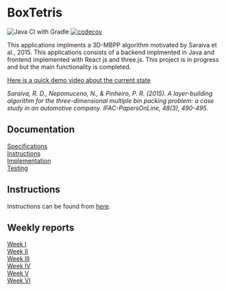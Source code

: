 # BoxTetris

![Java CI with Gradle](https://github.com/kallioaa/BoxTetris/workflows/Java%20CI%20with%20Gradle/badge.svg)
[![codecov](https://codecov.io/gh/kallioaa/BoxTetris/branch/main/graph/badge.svg?token=UONFICY33E)](https://codecov.io/gh/kallioaa/BoxTetris)

This applications implments a 3D-MBPP algorithm motivated by Saraiva et al., 2015. This applications consists of a backend implmented in Java and frontend implemented with React js and three.js. This project is in progress and but the main functionality is completed. 

[Here is a quick demo video about the current state](https://user-images.githubusercontent.com/70749953/109465982-ac90dc80-7a71-11eb-812f-09d570167b4d.mp4)

*Saraiva, R. D., Nepomuceno, N., & Pinheiro, P. R. (2015). A layer-building algorithm for the three-dimensional multiple bin packing problem: a case study in an automotive company. IFAC-PapersOnLine, 48(3), 490-495.*

## Documentation

[Specifications](https://github.com/kallioaa/BoxTetris/blob/main/documentation/specifications.md)  
[Instructions](https://github.com/kallioaa/BoxTetris/blob/main/documentation/instructions.md)  
[Implementation](https://github.com/kallioaa/BoxTetris/blob/main/documentation/implementation.md)  
[Testing](https://github.com/kallioaa/BoxTetris/blob/main/documentation/testing.md)  

## Instructions

Instructions can be found from [here](https://github.com/kallioaa/BoxTetris/blob/main/documentation/instructions.md).

## Weekly reports

[Week I](https://github.com/kallioaa/MoversTetris/blob/main/documentation/weekly-reports/week-1.md)  
[Week II](https://github.com/kallioaa/BoxTetris/blob/main/documentation/weekly-reports/week-2.md)  
[Week III](https://github.com/kallioaa/BoxTetris/blob/main/documentation/weekly-reports/week-3.md)  
[Week IV](https://github.com/kallioaa/BoxTetris/blob/main/documentation/weekly-reports/week-4.md)  
[Week V](https://github.com/kallioaa/BoxTetris/blob/main/documentation/weekly-reports/week-5.md)  
[Week VI](https://github.com/kallioaa/BoxTetris/blob/main/documentation/weekly-reports/week-6.md)
